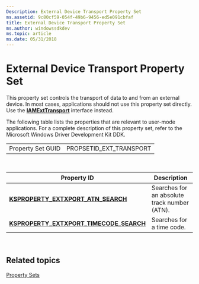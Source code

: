 ```yaml
---
Description: External Device Transport Property Set
ms.assetid: 9c80cf59-054f-49b6-9456-ed5e091cbfaf
title: External Device Transport Property Set
ms.author: windowssdkdev
ms.topic: article
ms.date: 05/31/2018
---
```


# External Device Transport Property Set

This property set controls the transport of data to and from an external device. In most cases, applications should not use this property set directly. Use the [**IAMExtTransport**](/windows/desktop/api/Strmif/nn-strmif-iamexttransport) interface instead.

The following table lists the properties that are relevant to user-mode applications. For a complete description of this property set, refer to the Microsoft Windows Driver Development Kit DDK.



|                   |                           |
|-------------------|---------------------------|
| Property Set GUID | PROPSETID\_EXT\_TRANSPORT |



 



| Property ID                                                                           | Description                                  |
|---------------------------------------------------------------------------------------|----------------------------------------------|
| [**KSPROPERTY\_EXTXPORT\_ATN\_SEARCH**](ksproperty-extxport-atn-search.md)           | Searches for an absolute track number (ATN). |
| [**KSPROPERTY\_EXTXPORT\_TIMECODE\_SEARCH**](ksproperty-extxport-timecode-search.md) | Searches for a time code.                    |



 

## Related topics

<dl> <dt>

[Property Sets](property-sets.md)
</dt> </dl>

 

 



